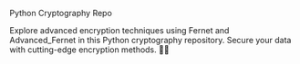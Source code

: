Python Cryptography Repo

Explore advanced encryption techniques using Fernet and Advanced_Fernet in this Python cryptography repository. Secure your data with cutting-edge encryption methods. 🔐🐍




